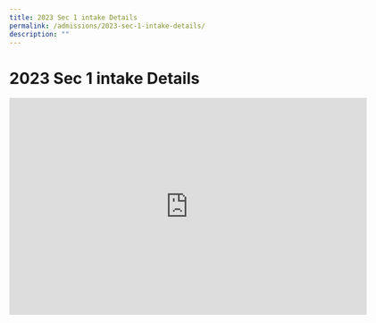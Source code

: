 ```yaml
---
title: 2023 Sec 1 intake Details
permalink: /admissions/2023-sec-1-intake-details/
description: ""
---
```


**2023 Sec 1 intake Details**
=============================
<iframe allowfullscreen="true" height="389" width="640" frameborder="0" src="https://docs.google.com/presentation/d/e/2PACX-1vRy68UHCjB7Ax6m0CWnBNhxmq81ItAWVAYouJYmLGGRDjevbNrpcEiaEJjVzWCC6f1-GzkEG0sOXmwB/embed?start=false&amp;loop=false&amp;delayms=3000"></iframe>